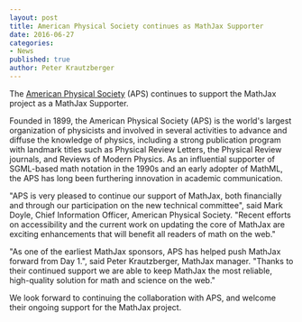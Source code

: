 ```yaml
---
layout: post
title: American Physical Society continues as MathJax Supporter
date: 2016-06-27
categories:
- News
published: true
author: Peter Krautzberger
---
```


The [American Physical Society](http://www.aps.org/) (APS) continues to support the MathJax project as a MathJax Supporter.

Founded in 1899, the American Physical Society (APS) is the world's largest organization of physicists and involved in several activities to advance and diffuse the knowledge of physics, including a strong publication program with landmark titles such as Physical Review Letters, the Physical Review journals, and Reviews of Modern Physics. As an influential supporter of SGML-based math notation in the 1990s and an early adopter of MathML, the APS has long been furthering innovation in academic communication.

"APS is very pleased to continue our support of MathJax, both financially and through our participation on the new technical committee", said Mark Doyle, Chief Information Officer, American Physical Society. "Recent efforts on accessibility and the current work on updating the core of MathJax are exciting enhancements that will benefit all readers of math on the web."

"As one of the earliest MathJax sponsors, APS has helped push MathJax forward from Day 1.", said Peter Krautzberger, MathJax manager. "Thanks to their continued support we are able to keep MathJax the most reliable, high-quality solution for math and science on the web."

We look forward to continuing the collaboration with APS, and welcome their ongoing support for the MathJax project.
